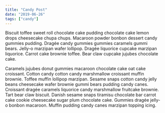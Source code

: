 ```yaml
---
title: "Candy Post"
date: "2019-06-26"
tags: ["candy"]
---
```


Biscuit toffee sweet roll chocolate cake pudding chocolate cake lemon drops cheesecake chupa chups. Macaroon powder bonbon dessert candy gummies pudding. Dragée candy gummies gummies caramels gummi bears. Jelly-o marzipan wafer lollipop. Dragée liquorice cupcake marzipan liquorice. Carrot cake brownie toffee. Bear claw cupcake jujubes chocolate cake.

Caramels jujubes donut gummies macaroon chocolate cake oat cake croissant. Cotton candy cotton candy marshmallow croissant muffin brownie. Toffee muffin lollipop marzipan. Sesame snaps cotton candy jelly beans cheesecake wafer brownie gummi bears pudding candy canes. Croissant dragée caramels liquorice candy marshmallow fruitcake brownie. Tart bear claw biscuit. Danish sesame snaps tiramisu chocolate bar carrot cake cookie cheesecake sugar plum chocolate cake. Gummies dragée jelly-o bonbon macaroon. Muffin pudding candy canes marzipan topping icing.

